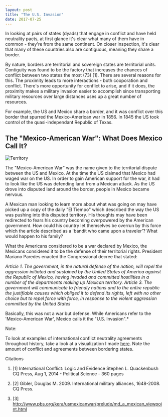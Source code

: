 ```yaml
---
layout: post
title: "The U.S. Invasion"
date: 2017-07-25
---
```



In looking at pairs of states (dyads) that engage in conflict and have held neutrality pacts, at first glance it's clear what many of them have in common - they're from the same continent. On closer inspection, it's clear that many of these countries also are contiguous, meaning they share a border.

By nature, borders are territorial and sovereign states are territorial units. Contiguity was found to be the factory that increases the chances of conflict between two states the most (73) [1]. There are several reasons for this. The proximity leads to more interactions - both cooporation and conflict. There's more opportunity for conflict to arise, and if it does, the proximity makes a military invasion easier to accomplish since transporting military resources over large distances uses up a great number of resources.

For example, the US and Mexico share a border, and it was conflict over this border that spurred the Mexico-American war in 1856. In 1845 the US took control of the quasi-independant Republic of Texas.

## The "Mexico-American War": What Does Mexico Call It?


![Territory](https://upload.wikimedia.org/wikipedia/commons/thumb/b/b9/United_States_1842-1845-03.png/800px-United_States_1842-1845-03.png)


The "Mexico-American War" was the name given to the territorial dispute between the US and Mexico. At the time the US claimed that Mexico had waged war on the US. In order to gain American support for the war, it had to look like the US was defending land from a Mexican attack. As the US drove into disputed land around the border, people in Mexico became nervous.

A Mexican man looking to learn more about what was going on may have picked up a copy of the daily "El Tiempo" which described the way the US was pushing into this disputed territory. His thoughts may have been redirected to fears his country becoming overpowered by the American government. How could his country let themselves be overrun by this force which the article described as a 'bandit who came upon a traveler'? What would happen to his family?

What the Americans considered to be a war declared by Mexico, the Mexicans considered it to be the defense of their territorial rights. President Mariano Paredes enacted the Congressional decree that stated:

*Article 1. The government, in the natural defense of the nation, will repel the aggression initiated and sustained by the United States of America against the Republic of Mexico, having invaded and committed hostilities in a number of the departments making up Mexican territory.
Article 3. The government will communicate to friendly nations and to the entire republic the justifiable causes which obliged it to defend its rights, left with no other choice but to repel force with force, in response to the violent aggression committed by the United States*


Basically, this was not a war but defense. While Americans refer to the 'Mexico-American War', Mexico calls it the "U.S. Invasion".*


Note:

To look at examples of international conflict neutrality agreements throughout history, take a look at a visualization I made <a href="https://laurenschroeder.github.io/alliances/">here</a>. Note the amount of conflict and agreements between bordering states.

Citations

1. [1] International Conflict: Logic and Evidence
Stephen L. Quackenbush
CQ Press, Aug 1, 2014 - Political Science - 360 pages

2. [2] Gibler, Douglas M. 2009. International military alliances, 1648-2008. CQ Press.  

3. [3] http://www.pbs.org/kera/usmexicanwar/prelude/md_a_mexican_viewpoint.html